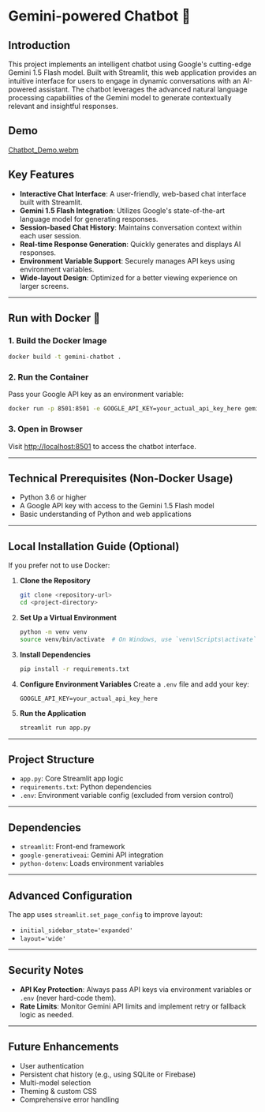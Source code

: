 # Gemini-powered Chatbot 🤖

## Introduction

This project implements an intelligent chatbot using Google's cutting-edge Gemini 1.5 Flash model. Built with Streamlit, this web application provides an intuitive interface for users to engage in dynamic conversations with an AI-powered assistant. The chatbot leverages the advanced natural language processing capabilities of the Gemini model to generate contextually relevant and insightful responses.

## Demo

[Chatbot_Demo.webm](https://github.com/ankit10101/LLM_Chatbot/assets/40112826/1f33dd3a-5596-4a84-ba25-e0e087c12932)

## Key Features

- **Interactive Chat Interface**: A user-friendly, web-based chat interface built with Streamlit.
- **Gemini 1.5 Flash Integration**: Utilizes Google's state-of-the-art language model for generating responses.
- **Session-based Chat History**: Maintains conversation context within each user session.
- **Real-time Response Generation**: Quickly generates and displays AI responses.
- **Environment Variable Support**: Securely manages API keys using environment variables.
- **Wide-layout Design**: Optimized for a better viewing experience on larger screens.

---

## Run with Docker 🐳

### 1. **Build the Docker Image**
```bash
docker build -t gemini-chatbot .
```

### 2. **Run the Container**
Pass your Google API key as an environment variable:
```bash
docker run -p 8501:8501 -e GOOGLE_API_KEY=your_actual_api_key_here gemini-chatbot
```

### 3. **Open in Browser**
Visit [http://localhost:8501](http://localhost:8501) to access the chatbot interface.

---

## Technical Prerequisites (Non-Docker Usage)

- Python 3.6 or higher
- A Google API key with access to the Gemini 1.5 Flash model
- Basic understanding of Python and web applications

---

## Local Installation Guide (Optional)

If you prefer not to use Docker:

1. **Clone the Repository**
   ```bash
   git clone <repository-url>
   cd <project-directory>
   ```

2. **Set Up a Virtual Environment**
   ```bash
   python -m venv venv
   source venv/bin/activate  # On Windows, use `venv\Scripts\activate`
   ```

3. **Install Dependencies**
   ```bash
   pip install -r requirements.txt
   ```

4. **Configure Environment Variables**
   Create a `.env` file and add your key:
   ```env
   GOOGLE_API_KEY=your_actual_api_key_here
   ```

5. **Run the Application**
   ```bash
   streamlit run app.py
   ```

---

## Project Structure

- `app.py`: Core Streamlit app logic
- `requirements.txt`: Python dependencies
- `.env`: Environment variable config (excluded from version control)

---

## Dependencies

- `streamlit`: Front-end framework
- `google-generativeai`: Gemini API integration
- `python-dotenv`: Loads environment variables

---

## Advanced Configuration

The app uses `streamlit.set_page_config` to improve layout:
- `initial_sidebar_state='expanded'`
- `layout='wide'`

---

## Security Notes

- **API Key Protection**: Always pass API keys via environment variables or `.env` (never hard-code them).
- **Rate Limits**: Monitor Gemini API limits and implement retry or fallback logic as needed.

---

## Future Enhancements

- User authentication
- Persistent chat history (e.g., using SQLite or Firebase)
- Multi-model selection
- Theming & custom CSS
- Comprehensive error handling
